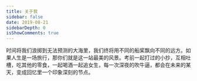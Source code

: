 ```yaml
---
title: 关于我
sidebar: false
date: 2019-08-21
sidebarDepth: 0
isShowComments: true
---
```

时间将我们浪掷到无法预测的大海里，我们终将用不同的船桨飘向不同的远方。如果人生是一场旅行，那你们就是这一站最美的风景。考前一起打过的小抄，互相吐槽，吃其他的零食，一起喝酒一起追女生，每一次深夜的吹牛逼，都会在未来的某天，变成回忆里一个印象深刻的节点。
